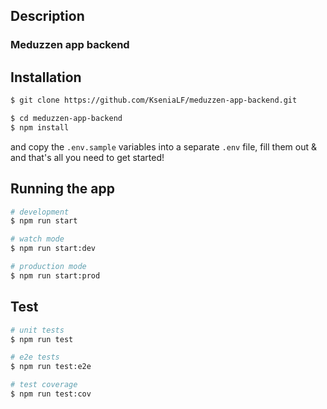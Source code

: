 ## Description

### Meduzzen app backend

## Installation

```bash
$ git clone https://github.com/KseniaLF/meduzzen-app-backend.git

$ cd meduzzen-app-backend
$ npm install
```

and copy the `.env.sample` variables into a separate `.env` file, fill them out & and that's all you need to get started!

## Running the app

```bash
# development
$ npm run start

# watch mode
$ npm run start:dev

# production mode
$ npm run start:prod
```

## Test

```bash
# unit tests
$ npm run test

# e2e tests
$ npm run test:e2e

# test coverage
$ npm run test:cov
```
